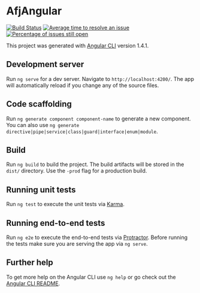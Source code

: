 # AfjAngular
[![Build Status](https://travis-ci.org/L33tCh/afj-angular.svg?branch=master)](https://travis-ci.org/L33tCh/afj-angular)
[![Average time to resolve an issue](http://isitmaintained.com/badge/resolution/L33tCh/afj-angular.svg)](http://isitmaintained.com/project/L33tCh/afj-angular "Average time to resolve an issue")
[![Percentage of issues still open](http://isitmaintained.com/badge/open/L33tCh/afj-angular.svg)](http://isitmaintained.com/project/L33tCh/afj-angular "Percentage of issues still open")

This project was generated with [Angular CLI](https://github.com/angular/angular-cli) version 1.4.1.

## Development server

Run `ng serve` for a dev server. Navigate to `http://localhost:4200/`. The app will automatically reload if you change any of the source files.

## Code scaffolding

Run `ng generate component component-name` to generate a new component. You can also use `ng generate directive|pipe|service|class|guard|interface|enum|module`.

## Build

Run `ng build` to build the project. The build artifacts will be stored in the `dist/` directory. Use the `-prod` flag for a production build.

## Running unit tests

Run `ng test` to execute the unit tests via [Karma](https://karma-runner.github.io).

## Running end-to-end tests

Run `ng e2e` to execute the end-to-end tests via [Protractor](http://www.protractortest.org/).
Before running the tests make sure you are serving the app via `ng serve`.

## Further help

To get more help on the Angular CLI use `ng help` or go check out the [Angular CLI README](https://github.com/angular/angular-cli/blob/master/README.md).
